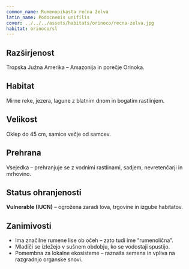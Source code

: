 ```yaml
---
common_name: Rumenopikasta rečna želva
latin_name: Podocnemis unifilis
cover: ../../../assets/habitats/orinoco/recna-zelva.jpg
habitat: orinoco/sl
---
```

## Razširjenost  
Tropska Južna Amerika – Amazonija in porečje Orinoka.

## Habitat  
Mirne reke, jezera, lagune z blatnim dnom in bogatim rastlinjem.

## Velikost  
Oklep do 45 cm, samice večje od samcev.

## Prehrana  
Vsejedka – prehranjuje se z vodnimi rastlinami, sadjem, nevretenčarji in mrhovino.

## Status ohranjenosti  
**Vulnerable (IUCN)** – ogrožena zaradi lova, trgovine in izgube habitatov.

## Zanimivosti  
- Ima značilne rumene lise ob očeh – zato tudi ime “rumenolična”.  
- Mladiči se izležejo v sušnem obdobju, ko se vodostaji spustijo.  
- Pomembna za lokalne ekosisteme – raznaša semena in vpliva na razgradnjo organske snovi.
